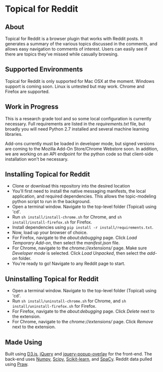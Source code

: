 # Topical for Reddit

## About

Topical for Reddit is a browser plugin that works with Reddit posts. It generates a summary of the various topics discussed in the comments, and allows easy navigation to comments of interest. Users can easily see if there are topics they've missed while casually browsing.

## Supported Environments

Topical for Reddit is only supported for Mac OSX at the moment. Windows support is coming soon. Linux is untested but may work. Chrome and Firefox are supported. 

## Work in Progress

This is a research grade tool and so some local configuration is currently necessary. Full requirements are listed in the *requirements.txt* file, but broadly you will need Python 2.7 installed and several machine learning libraries. 

Add-ons currently must be loaded in developer mode, but signed versions are coming to the Mozilla Add-On Store/Chrome Webstore soon. In addition, we are working on an API endpoint for the python code so that client-side installation won't be necessary.

## Installing Topical for Reddit

* Clone or download this repository into the desired location
* You'll first need to install the native messaging manifests, the local application, and required dependencies. This allows the topic-modeling python script to run in the background.
* Open a terminal window. Navigate to the top-level folder (Topical) using 'cd'.
* Run `sh install/install-chrome.sh` for Chrome, and `sh install/install-firefox.sh` for Firefox.
* Install dependencies using `pip install -r install/requirements.txt`.
* Now, load up your browser of choice.
* For Firefox, navigate to the *about:debugging* page. Click *Load Temporary Add-on*, then select the *manifest.json* file. 
* For Chrome, navigate to the *chrome://extensions/* page. Make sure *Developer mode* is selected. Click *Load Unpacked*, then select the *add-on* folder.
* You're ready to go! Navigate to any Reddit page to start.

## Uninstalling Topical for Reddit

* Open a terminal window. Navigate to the top-level folder (Topical) using 'cd'.
* Run `sh install/uninstall-chrome.sh` for Chrome, and `sh install/uninstall-firefox.sh` for Firefox.
* For Firefox, navigate to the *about:debugging* page. Click *Delete* next to the extension. 
* For Chrome, navigate to the *chrome://extensions/* page. Click *Remove* next to the extension. 

## Made Using

Built using [D3.js](https://d3js.org/), [jQuery](https://jquery.com/) and [jquery-popup-overlay](https://github.com/vast-engineering/jquery-popup-overlay) for the front-end. The back-end uses [Numpy](https://www.numpy.org/), [Scipy](https://www.scipy.org/), [Scikit-learn](https://scikit-learn.org/stable/), and [SpaCy](https://spacy.io/). Reddit data pulled using [Praw](https://praw.readthedocs.io/en/latest/index.html).